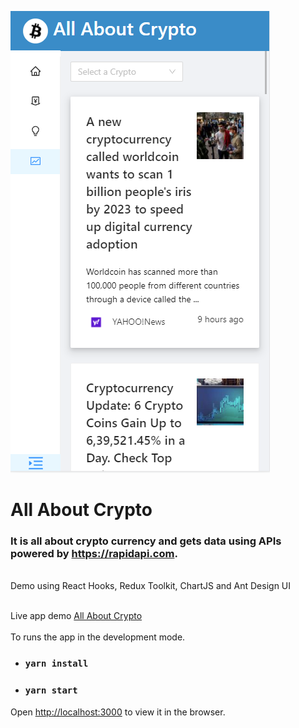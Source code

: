 ![Cryptoverse](./src/static/images/crypto.PNG)

# All About Crypto

### It is all about crypto currency and gets data using APIs powered by https://rapidapi.com.

<br>
Demo using React Hooks, Redux Toolkit, ChartJS and Ant Design UI
<br><br>

Live app demo [All About Crypto](https://allaboutcrypto.vercel.app/)
<br><br>
To runs the app in the development mode.


- ### `yarn install`
- ### `yarn start`

Open [http://localhost:3000](http://localhost:3000) to view it in the browser.
